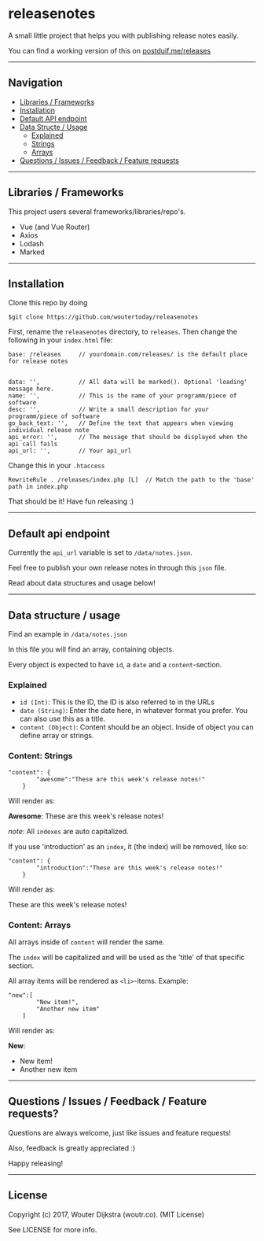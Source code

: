 # releasenotes
A small little project that helps you with publishing release notes easily.

You can find a working version of this on [postduif.me/releases](https://postduif.me/releases)

---

## Navigation

- [Libraries / Frameworks](https://github.com/woutertoday/releasenotes#libraries--frameworks)
- [Installation](https://github.com/woutertoday/releasenotes#installation)
- [Default API endpoint](https://github.com/woutertoday/releasenotes#default-api-endpoint)
- [Data Structe / Usage](https://github.com/woutertoday/releasenotes#data-structure--usage)
  - [Explained](https://github.com/woutertoday/releasenotes#explained)
  - [Strings](https://github.com/woutertoday/releasenotes#content-strings)
  - [Arrays](https://github.com/woutertoday/releasenotes#content-arrays)
- [Questions / Issues / Feedback / Feature requests](https://github.com/woutertoday/releasenotes#questions--issues--feedback--feature-requests)

---

## Libraries / Frameworks

This project users several frameworks/libraries/repo's.

- Vue (and Vue Router)
- Axios
- Lodash
- Marked

---

## Installation

Clone this repo by doing

    $git clone https://github.com/woutertoday/releasenotes

First, rename the `releasenotes` directory, to `releases`. Then change the following in your `index.html` file:

    base: /releases     // yourdomain.com/releases/ is the default place for release notes


    data: '',           // All data will be marked(). Optional 'loading' message here.
    name: '',           // This is the name of your programm/piece of software
    desc: '',           // Write a small description for your programm/piece of software
    go_back_text: '',   // Define the text that appears when viewing individual release note
    api_error: '',      // The message that should be displayed when the api call fails
    api_url: '',        // Your api_url

Change this in your `.htaccess`

    RewriteRule . /releases/index.php [L]  // Match the path to the 'base' path in index.php

That should be it!
Have fun releasing :)

---

## Default api endpoint

Currently the `api_url` variable is set to `/data/notes.json`.

Feel free to publish your own release notes in through this `json` file.

Read about data structures and usage below!

---

## Data structure / usage

Find an example in `/data/notes.json`

In this file you will find an array, containing objects.

Every object is expected to have `id`, a `date` and a `content`-section.

### Explained

- `id (Int)`: This is the ID, the ID is also referred to in the URLs
- `date (String)`: Enter the date here, in whatever format you prefer. You can also use this as a title.
- `content (Object)`: Content should be an object. Inside of object you can define array or strings.

### Content: Strings

    "content": {
            "awesome":"These are this week's release notes!"
        }

Will render as:

**Awesome**: These are this week's release notes!

*note*: All `indexes` are auto capitalized.

If you use 'introduction' as an `index`, it (the index) will be removed, like so:

    "content": {
            "introduction":"These are this week's release notes!"
        }

Will render as:

These are this week's release notes!

### Content: Arrays

All arrays inside of `content` will render the same.

The `index` will be capitalized and will be used as the 'title' of that specific section.

All array items will be rendered as `<li>`-items. Example:

    "new":[
            "New item!",
            "Another new item"
        ]

Will render as:

**New**:
- New item!
- Another new item

---

## Questions / Issues / Feedback / Feature requests?

Questions are always welcome, just like issues and feature requests!

Also, feedback is greatly appreciated :)

Happy releasing!

---

## License

Copyright (c) 2017, Wouter Dijkstra (woutr.co). (MIT License)

See LICENSE for more info.
